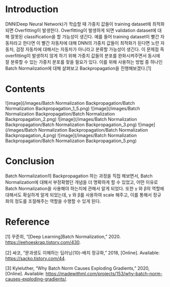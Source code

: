 ﻿---
layout: post
# title: "13. Paper Review: QRelScore: Better Evaluating Generated Questions with Deeper Understanding of Context-aware Relevance@EMNLP'2022"
# date: 2016-06-19 10:00:00 +0900
categories: Documentation
tags: [Deep Learning]
---
# Introduction
DNN(Deep Neural Network)가  학습할  때  가중치  값들이 training dataset에  최적화  되면 Overfitting이  발생한다. Overfitting이  발생하게  되면 validation dataset에  대해  잘못된 classification을  할  가능성이  생긴다. 예를  들어 training dataset이  빨간  자동차라고  한다면  이  빨간  자동차에  대해 DNN의  가중치  값들이  최적화가  된다면  노란  자동차, 검정  자동차에  대해서는  자동차가  아니라고  분류할  가능성이  생긴다. 이  문제점  즉 overfitting이  발생하지  않게  하기  위해  가중치  값들의  분포를  완화시켜주면서  동시에  잘  분류할  수  있는  가중치  분포를  찾을  필요가  있다. 이를  위해  사용하는  방법  중  하나인 Batch Normalization에  대해  살펴보고 Backpropagation을  진행해보겠다.[1]

# Contents
![image](/images/Batch Normalization Backpropagation/Batch Normalization Backpropagation_1_5.png)
![image](/images/Batch Normalization Backpropagation/Batch Normalization Backpropagation_2.png)
![image](/images/Batch Normalization Backpropagation/Batch Normalization Backpropagation_3.png)
![image](/images/Batch Normalization Backpropagation/Batch Normalization Backpropagation_4.png)
![image](/images/Batch Normalization Backpropagation/Batch Normalization Backpropagation_5.png)

# Conclusion
Batch Normalization의 Backpropagation 하는  과정을  직접  해보면서, Batch Normalization에  대해서  부정확했던  개념을  더  명확하게  할  수  있었고, 어떤  이유로 Batch Normalization을  사용해야  하는지에  관해서  알게  되었다. 또한  γ  와  β의  역할에  대해서도  확실하게 알게 되었는데, γ  와  β를 사용하여 scale 해주고, 이를 통해서 정규화의 정도를 조절해주는 역할을 수행할 수 있게 된다.



# Reference
[1] 꾸준희, “[Deep Learning]Batch Normalization,” 2020. https://eehoeskrap.tistory.com/430.

[2] 싸코, “문과생도  이해하는  딥러닝(10)-배치  정규화,” 2018, [Online]. Available: https://sacko.tistory.com/44.

[3]  Kyleluther, “Why Batch Norm Causes Exploding Gradients,” 2020, [Online]. Available: https://madewithml.com/projects/153/why-batch-norm-causes-exploding-gradients/.
